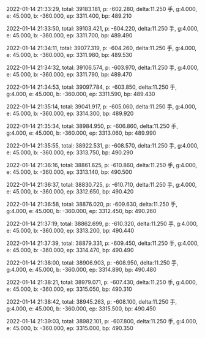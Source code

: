 2022-01-14 21:33:29, total: 39183.181, p: -602.280, delta:11.250 手, g:4.000, e: 45.000, b: -360.000, ep: 3311.400, bp: 489.210

2022-01-14 21:33:50, total: 39103.421, p: -604.220, delta:11.250 手, g:4.000, e: 45.000, b: -360.000, ep: 3311.700, bp: 489.490

2022-01-14 21:34:11, total: 39077.319, p: -604.260, delta:11.250 手, g:4.000, e: 45.000, b: -360.000, ep: 3311.980, bp: 489.530

2022-01-14 21:34:32, total: 39106.574, p: -603.970, delta:11.250 手, g:4.000, e: 45.000, b: -360.000, ep: 3311.790, bp: 489.470

2022-01-14 21:34:53, total: 39097.784, p: -603.850, delta:11.250 手, g:4.000, e: 45.000, b: -360.000, ep: 3311.590, bp: 489.430

2022-01-14 21:35:14, total: 39041.917, p: -605.060, delta:11.250 手, g:4.000, e: 45.000, b: -360.000, ep: 3314.300, bp: 489.920

2022-01-14 21:35:34, total: 38984.950, p: -606.860, delta:11.250 手, g:4.000, e: 45.000, b: -360.000, ep: 3313.060, bp: 489.990

2022-01-14 21:35:55, total: 38922.531, p: -608.570, delta:11.250 手, g:4.000, e: 45.000, b: -360.000, ep: 3313.750, bp: 490.290

2022-01-14 21:36:16, total: 38861.625, p: -610.860, delta:11.250 手, g:4.000, e: 45.000, b: -360.000, ep: 3313.140, bp: 490.500

2022-01-14 21:36:37, total: 38830.725, p: -610.710, delta:11.250 手, g:4.000, e: 45.000, b: -360.000, ep: 3312.650, bp: 490.420

2022-01-14 21:36:58, total: 38876.020, p: -609.630, delta:11.250 手, g:4.000, e: 45.000, b: -360.000, ep: 3312.450, bp: 490.260

2022-01-14 21:37:19, total: 38862.699, p: -610.320, delta:11.250 手, g:4.000, e: 45.000, b: -360.000, ep: 3313.200, bp: 490.440

2022-01-14 21:37:39, total: 38879.331, p: -609.450, delta:11.250 手, g:4.000, e: 45.000, b: -360.000, ep: 3314.470, bp: 490.490

2022-01-14 21:38:00, total: 38906.903, p: -608.950, delta:11.250 手, g:4.000, e: 45.000, b: -360.000, ep: 3314.890, bp: 490.480

2022-01-14 21:38:21, total: 38979.071, p: -607.430, delta:11.250 手, g:4.000, e: 45.000, b: -360.000, ep: 3315.050, bp: 490.310

2022-01-14 21:38:42, total: 38945.263, p: -608.100, delta:11.250 手, g:4.000, e: 45.000, b: -360.000, ep: 3315.500, bp: 490.450

2022-01-14 21:39:03, total: 38982.101, p: -607.800, delta:11.250 手, g:4.000, e: 45.000, b: -360.000, ep: 3315.000, bp: 490.350